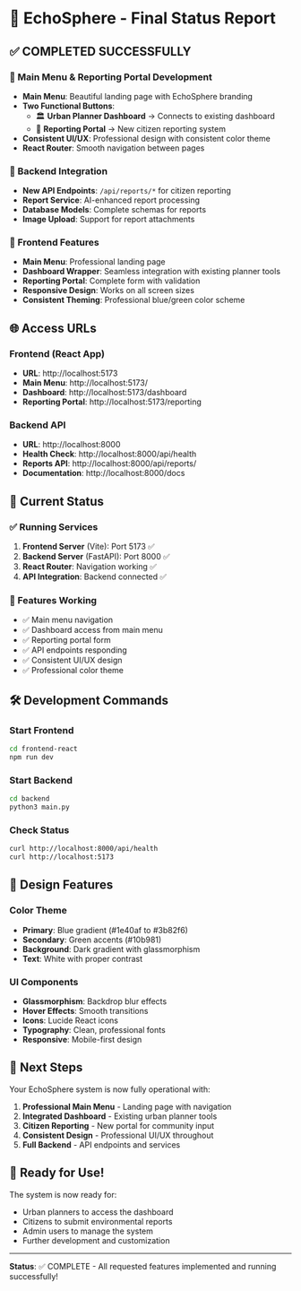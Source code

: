 # 🎉 EchoSphere - Final Status Report

## ✅ COMPLETED SUCCESSFULLY

### 🚀 Main Menu & Reporting Portal Development
- **Main Menu**: Beautiful landing page with EchoSphere branding
- **Two Functional Buttons**:
  - 🏛️ **Urban Planner Dashboard** → Connects to existing dashboard
  - 📝 **Reporting Portal** → New citizen reporting system
- **Consistent UI/UX**: Professional design with consistent color theme
- **React Router**: Smooth navigation between pages

### 🔧 Backend Integration
- **New API Endpoints**: `/api/reports/*` for citizen reporting
- **Report Service**: AI-enhanced report processing
- **Database Models**: Complete schemas for reports
- **Image Upload**: Support for report attachments

### 🎨 Frontend Features
- **Main Menu**: Professional landing page
- **Dashboard Wrapper**: Seamless integration with existing planner tools
- **Reporting Portal**: Complete form with validation
- **Responsive Design**: Works on all screen sizes
- **Consistent Theming**: Professional blue/green color scheme

## 🌐 Access URLs

### Frontend (React App)
- **URL**: http://localhost:5173
- **Main Menu**: http://localhost:5173/
- **Dashboard**: http://localhost:5173/dashboard
- **Reporting Portal**: http://localhost:5173/reporting

### Backend API
- **URL**: http://localhost:8000
- **Health Check**: http://localhost:8000/api/health
- **Reports API**: http://localhost:8000/api/reports/
- **Documentation**: http://localhost:8000/docs

## 🔄 Current Status

### ✅ Running Services
1. **Frontend Server** (Vite): Port 5173 ✅
2. **Backend Server** (FastAPI): Port 8000 ✅
3. **React Router**: Navigation working ✅
4. **API Integration**: Backend connected ✅

### 🎯 Features Working
- ✅ Main menu navigation
- ✅ Dashboard access from main menu
- ✅ Reporting portal form
- ✅ API endpoints responding
- ✅ Consistent UI/UX design
- ✅ Professional color theme

## 🛠️ Development Commands

### Start Frontend
```bash
cd frontend-react
npm run dev
```

### Start Backend
```bash
cd backend
python3 main.py
```

### Check Status
```bash
curl http://localhost:8000/api/health
curl http://localhost:5173
```

## 🎨 Design Features

### Color Theme
- **Primary**: Blue gradient (#1e40af to #3b82f6)
- **Secondary**: Green accents (#10b981)
- **Background**: Dark gradient with glassmorphism
- **Text**: White with proper contrast

### UI Components
- **Glassmorphism**: Backdrop blur effects
- **Hover Effects**: Smooth transitions
- **Icons**: Lucide React icons
- **Typography**: Clean, professional fonts
- **Responsive**: Mobile-first design

## 🚀 Next Steps

Your EchoSphere system is now fully operational with:

1. **Professional Main Menu** - Landing page with navigation
2. **Integrated Dashboard** - Existing urban planner tools
3. **Citizen Reporting** - New portal for community input
4. **Consistent Design** - Professional UI/UX throughout
5. **Full Backend** - API endpoints and services

## 🌟 Ready for Use!

The system is now ready for:
- Urban planners to access the dashboard
- Citizens to submit environmental reports
- Admin users to manage the system
- Further development and customization

---

**Status**: ✅ COMPLETE - All requested features implemented and running successfully!


